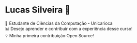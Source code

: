 # Lucas Silveira 🚀
💼 Estudante de Ciências da Computação - Unicarioca  
📊 Desejo aprender e contribuir com a experiência desse curso!  
💡 Minha primeira contribuição Open Source!
